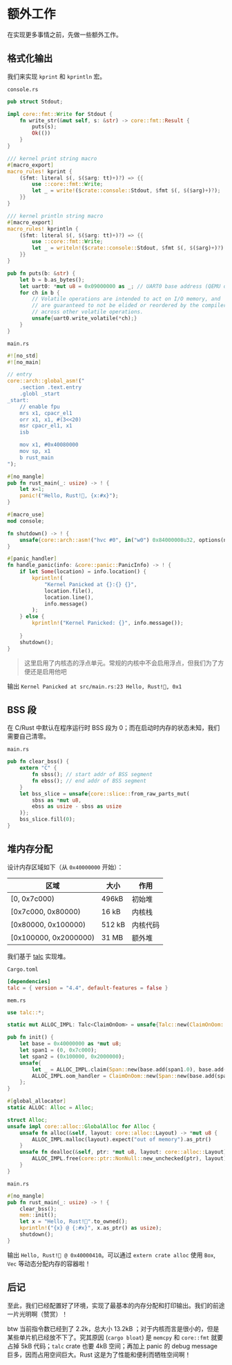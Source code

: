 # 额外工作

在实现更多事情之前，先做一些额外工作。

## 格式化输出

我们来实现 `kprint` 和 `kprintln` 宏。

`console.rs`
```rust
pub struct Stdout;

impl core::fmt::Write for Stdout {
    fn write_str(&mut self, s: &str) -> core::fmt::Result {
        puts(s);
        Ok(())
    }
}

/// kernel print string macro
#[macro_export]
macro_rules! kprint {
    ($fmt: literal $(, $($arg: tt)+)?) => {{
        use ::core::fmt::Write;
        let _ = write!($crate::console::Stdout, $fmt $(, $($arg)+)?);
    }}
}

/// kernel println string macro
#[macro_export]
macro_rules! kprintln {
    ($fmt: literal $(, $($arg: tt)+)?) => {{
        use ::core::fmt::Write;
        let _ = writeln!($crate::console::Stdout, $fmt $(, $($arg)+)?);
    }}
}

pub fn puts(b: &str) {
    let b = b.as_bytes();
    let uart0: *mut u8 = 0x09000000 as _; // UART0 base address (QEMU default for PL011 UART)
    for ch in b {
        // Volatile operations are intended to act on I/O memory, and 
        // are guaranteed to not be elided or reordered by the compiler
        // across other volatile operations.
        unsafe{uart0.write_volatile(*ch);}
    }
}
```

`main.rs`
```rust
#![no_std]
#![no_main]

// entry
core::arch::global_asm!("
    .section .text.entry
    .globl _start
_start:
    // enable fpu
    mrs x1, cpacr_el1
    orr x1, x1, #(3<<20)
    msr cpacr_el1, x1
    isb

    mov x1, #0x40080000
    mov sp, x1
    b rust_main
");

#[no_mangle]
pub fn rust_main(_: usize) -> ! {
    let x=1;
    panic!("Hello, Rust!🎉, {x:#x}");
}

#[macro_use]
mod console;

fn shutdown() -> ! {
    unsafe{core::arch::asm!("hvc #0", in("w0") 0x84000008u32, options(noreturn))};
}

#[panic_handler]
fn handle_panic(info: &core::panic::PanicInfo) -> ! {
    if let Some(location) = info.location() {
        kprintln!(
            "Kernel Panicked at {}:{} {}",
            location.file(),
            location.line(),
            info.message()
        );
    } else {
        kprintln!("Kernel Panicked: {}", info.message());
        
    }
    shutdown();
}
```

> 这里启用了内核态的浮点单元。常规的内核中不会启用浮点，但我们为了方便还是启用他吧

输出 `Kernel Panicked at src/main.rs:23 Hello, Rust!🎉, 0x1`

## BSS 段

在 C/Rust 中默认在程序运行时 BSS 段为 0；而在启动时内存的状态未知，我们需要自己清零。

`main.rs`
```rust
pub fn clear_bss() {
    extern "C" {
        fn sbss(); // start addr of BSS segment
        fn ebss(); // end addr of BSS segment
    }
    let bss_slice = unsafe{core::slice::from_raw_parts_mut(
        sbss as *mut u8, 
        ebss as usize - sbss as usize
    )};
    bss_slice.fill(0);
}
```

## 堆内存分配

设计内存区域如下（从 `0x40000000` 开始）：

| 区域 | 大小 | 作用 |
| - | - | - |
| [0, 0x7c000) | 496kB | 初始堆 |
| [0x7c000, 0x80000) | 16 kB | 内核栈 |
| [0x80000, 0x100000) | 512 kB | 内核代码 |
| [0x100000, 0x2000000) | 31 MB | 额外堆 |

我们基于 [talc](https://github.com/SFBdragon/talc) 实现堆。

`Cargo.toml`
```toml
[dependencies]
talc = { version = "4.4", default-features = false }
```

`mem.rs`
```rust
use talc::*;

static mut ALLOC_IMPL: Talc<ClaimOnOom> = unsafe{Talc::new(ClaimOnOom::new(Span::empty()))};

pub fn init() {
    let base = 0x40000000 as *mut u8;
    let span1 = (0, 0x7c000);
    let span2 = (0x100000, 0x2000000);
    unsafe{
        let _ = ALLOC_IMPL.claim(Span::new(base.add(span1.0), base.add(span1.1)));
        ALLOC_IMPL.oom_handler = ClaimOnOom::new(Span::new(base.add(span2.0), base.add(span2.1)));
    };
}

#[global_allocator]
static ALLOC: Alloc = Alloc;

struct Alloc;
unsafe impl core::alloc::GlobalAlloc for Alloc {
    unsafe fn alloc(&self, layout: core::alloc::Layout) -> *mut u8 {
        ALLOC_IMPL.malloc(layout).expect("out of memory").as_ptr()
    }
    unsafe fn dealloc(&self, ptr: *mut u8, layout: core::alloc::Layout) {
        ALLOC_IMPL.free(core::ptr::NonNull::new_unchecked(ptr), layout);
    }
}
```

`main.rs`
```rust
#[no_mangle]
pub fn rust_main(_: usize) -> ! {
    clear_bss();
    mem::init();
    let x = "Hello, Rust!🎉".to_owned();
    kprintln!("{x} @ {:#x}", x.as_ptr() as usize);
    shutdown();
}
```

输出 `Hello, Rust!🎉 @ 0x40000410`。可以通过 `extern crate alloc` 使用 `Box`, `Vec` 等动态分配内存的容器啦！

## 后记

至此，我们已经配置好了环境，实现了最基本的内存分配和打印输出。我们的前途一片光明啊（赞赏）！

btw 当前指令数已经到了 2.2k，总大小 13.2kB ；对于内核而言是很小的，但是某些单片机已经放不下了。究其原因 (`cargo bloat`) 是 `memcpy` 和 `core::fmt` 就要占掉 5kB 代码；`talc` crate 也要 4kB 空间；再加上 panic 的 debug message 巨多，因而占用空间巨大。Rust 这是为了性能和便利而牺牲空间啊！
